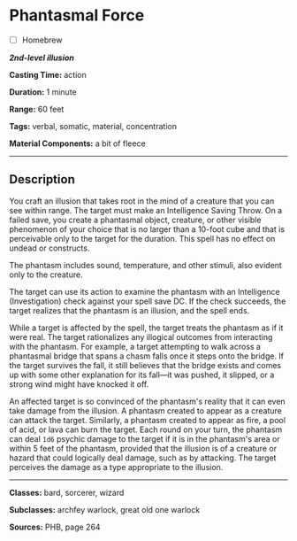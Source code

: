 # Phantasmal Force

- [ ] Homebrew

***2nd-level illusion***

**Casting Time:** action

**Duration:** 1 minute

**Range:** 60 feet

**Tags:** verbal, somatic, material, concentration

**Material Components:** a bit of fleece

---

## Description
You craft an illusion that takes root in the mind of a creature that you can see within range.
The target must make an Intelligence Saving Throw.
On a failed save, you create a phantasmal object, creature, or other visible phenomenon of your choice that is no larger than a 10-foot cube and that is perceivable only to the target for the duration.
This spell has no effect on undead or constructs.

The phantasm includes sound, temperature, and other stimuli, also evident only to the creature.

The target can use its action to examine the phantasm with an Intelligence (Investigation) check against your spell save DC.
If the check succeeds, the target realizes that the phantasm is an illusion, and the spell ends.

While a target is affected by the spell, the target treats the phantasm as if it were real.
The target rationalizes any illogical outcomes from interacting with the phantasm.
For example, a target attempting to walk across a phantasmal bridge that spans a chasm falls once it steps onto the bridge.
If the target survives the fall, it still believes that the bridge exists and comes up with some other explanation for its fall&mdash;it was pushed, it slipped, or a strong wind might have knocked it off.

An affected target is so convinced of the phantasm's reality that it can even take damage from the illusion.
A phantasm created to appear as a creature can attack the target.
Similarly, a phantasm created to appear as fire, a pool of acid, or lava can burn the target.
Each round on your turn, the phantasm can deal `1d6` psychic damage to the target if it is in the phantasm's area or within 5 feet of the phantasm, provided that the illusion is of a creature or hazard that could logically deal damage, such as by attacking.
The target perceives the damage as a type appropriate to the illusion.

---

**Classes:** bard, sorcerer, wizard

**Subclasses:** archfey warlock, great old one warlock

**Sources:** PHB, page 264

